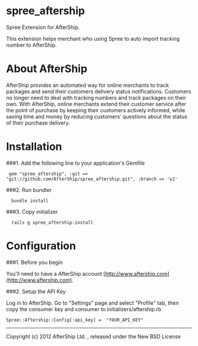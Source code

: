 spree_aftership
==============

Spree Extension for AfterShip.

This extension helps merchant who using Spree to auto import tracking number to AfterShip.

About AfterShip
==============

AfterShip provides an automated way for online merchants to track packages and send their customers delivery status notifications. Customers no longer need to deal with tracking numbers and track packages on their own. With AfterShip, online merchants extend their customer service after the point of purchase by keeping their customers actively informed, while saving time and money by reducing customers’ questions about the status of their purchase delivery. 

Installation
============

###1. Add the following line to your application's Gemfile

     gem "spree_aftership", :git => "git://github.com/AfterShip/spree_aftership.git", :branch => 'v2'

###2. Run bundler

      bundle install

###3. Copy initializer

      rails g spree_aftership:install

Configuration
=============
###1. Before you begin
  
You'll need to have a AfterShip account [http://www.aftership.com](http://www.aftership.com).

	

###2. Setup the API Key
  
Log in to AfterShip. Go to "Settings" page and select "Profile" tab, then copy the consumer key and consumer to initializers/aftership.rb

	Spree::Aftership::Config[:api_key] =  "YOUR_API_KEY"
	

---------------------------------------

Copyright (c) 2012 AfterShip Ltd. , released under the New BSD License
